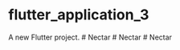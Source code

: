 # flutter_application_3

A new Flutter project.
#   N e c t a r  
 #   N e c t a r  
 #   N e c t a r  
 